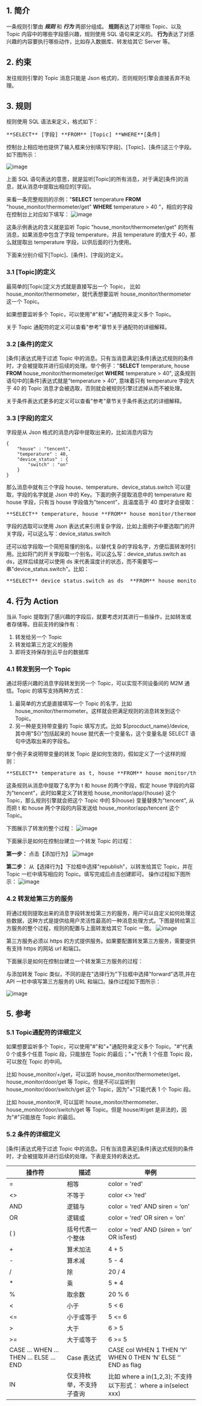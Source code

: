 ## 1. 简介
一条规则引擎由 _**规则**_ 和 _**行为**_ 两部分组成。
**规则**表达了对哪些 Topic、以及 Topic 内容中的哪些字段感兴趣，规则使用 SQL 语句来定义的。
**行为**表达了对感兴趣的内容要执行哪些动作，比如存入数据库、转发给其它 Server 等。

## 2. 约束
发往规则引擎的 Topic 消息只能是 Json 格式的，否则规则引擎会直接丢弃不处理。

## 3. 规则
规则使用 SQL 语法来定义，格式如下：
<pre>**SELECT** [字段] **FROM** [Topic] **WHERE**[条件]
</pre>控制台上相应地也提供了输入框来分别填写[字段]、[Topic]、[条件]这三个字段。如下图所示：
![image](http://imgcache.tce.fsphere.cn/static/mc.qcloudimg.com/static/img/b53af0b5bbd1cf2c3b5a941a1d418d62/gui1.png)

上面 SQL 语句表达的意思，就是监听[Topic]的所有消息，对于满足[条件]的消息，就从消息中提取出相应的[字段]。

来看一条完整规则的示例："**SELECT** temperature **FROM** "house_monitor/thermometer/get" **WHERE** temperature > 40 "，相应的字段在控制台上对应如下填写：
![image](http://imgcache.tce.fsphere.cn/static/mc.qcloudimg.com/static/img/b5fcdd9309c1d08d2596a072782f7958/gui2.png)

这条示例表达的含义就是监听 Topic "house_monitor/thermometer/get" 的所有消息，如果消息中包含了字段 temperature，并且 temperature 的值大于 40，那么就提取出 temperature 字段，以供后面的行为使用。

下面来分别介绍下[Topic]、[条件]、[字段]的定义。

### 3.1 [Topic]的定义
最简单的[Topic]定义方式就是直接写出一个 Topic， 比如 house_monitor/thermometer，就代表想要监听 house_monitor/thermometer 这一个 Topic。

如果想要监听多个 Topic，可以使用"#"和"+"通配符来定义多个 Topic。

关于 Topic 通配符的定义可以查看"参考"章节关于通配符的详细解释。

### 3.2 [条件]的定义
[条件]表达式用于过滤 Topic 中的消息。只有当消息满足[条件]表达式规则的条件时，才会被提取并进行后续的处理。举个例子："**SELECT** temperature, house **FROM** house_monitor/thermometer/get **WHERE**  temperature > 40", 这条规则语句中的[条件]表达式就是"temperature > 40", 意味着只有 temperature 字段大于 40 的 Topic 消息才会被选取，否则就会被规则引擎过滤掉从而不被处理。

关于条件表达式更多的定义可以查看"参考"章节关于条件表达式的详细解释。

### 3.3 [字段]的定义
字段是从 Json 格式的消息内容中提取出来的，比如消息内容为
```
{
	"house" : "tencent",
	"temperature" : 40,
	"device_status" : {
		"switch" : "on"
	}
}
```
那么消息中就有三个字段 house、temperature、device_status.switch 可以提取，字段的名字就是 Json 中的 Key。下面的例子提取消息中的 temperature 和 house 字段，只有当 house 字段值为"tencent"，且温度高于 40 度时才会提取：
<pre>**SELECT** temperature, house **FROM** house_monitor/thermometer/get **WHERE** house="tencent" AND temperature > 40
</pre>字段的选取可以使用 Json 表达式来引用复杂字段，比如上面例子中要选取门的开关字段，可以这么写：device_status.switch

还可以给字段取一个简短易懂的别名，以替代复杂的字段名字，方便后面转发时引用。比如将门的开关字段取一个别名，可以这么写：device_status.switch as ds，这样后续就可以使用 ds 来代表温度计的状态，而不需要写一串"device_status.switch"。比如：
<pre>**SELECT** device_status.switch as ds  **FROM** house_monitor/thermometer/get **WHERE** house="tencent" AND temperature > 40
</pre>
## 4. 行为 Action
当从 Topic 提取到了感兴趣的字段后，就要考虑对其进行一些操作，比如转发或者存储等。目前支持的操作有：
1. 转发给另一个 Topic
2. 转发给第三方定义的服务
3. 即将支持保存到云平台的数据库

### 4.1 转发到另一个 Topic
通过将感兴趣的消息字段转发到另一个 Topic，可以实现不同设备间的 M2M 通信。Topic 的填写支持两种方式：
1. 最简单的方式是直接填写一个 Topic 的名字，比如 house_monitor/thermometer。这样就会把满足规则的消息转发到这个 Topic。
2. 另一种是支持带变量的 Topic 填写方式。比如 ${procduct_name}/device, 其中用"${}"包括起来的 house 就代表一个变量名，这个变量名是 SELECT 语句中选取出来的字段名。

举个例子来说明带变量的转发 Topic 是如何生效的，假如定义了一个这样的规则：
<pre>**SELECT** temperature as t, house **FROM** house_monitor/thermometer/get **WHERE** house="tencent" AND temperature > 40
</pre>这条规则从消息中提取了名字为 t 和 house 的两个字段，假定 house 字段的内容为"tencent"，此时如果定义了转发给 house_monitor/app/{house} 这个 Topic，那么规则引擎就会把这个 Topic 中的 ${house} 变量替换为"tencent", 从而把 t 和 house 两个字段的内容发送给 house_monitor/app/tencent 这个 Topic。

下图展示了转发的整个过程：
![image](http://imgcache.tce.fsphere.cn/static/mc.qcloudimg.com/static/img/2fd61f602479ab39f47e7d6eb4f93558/gui3.png)

下面展示是如何在控制台建立一个转发 Topic 的过程：

**第一步：**
点击【添加行为】
![image](http://imgcache.tce.fsphere.cn/static/mc.qcloudimg.com/static/img/523c71ecbc7db67aee13206882706091/gui4.png)

**第二步：**
从【选择行为】下拉框中选择"republish"，以转发给其它 Topic，并在 Topic 一栏中填写相应的 Topic。填写完成后点击创建即可。
操作过程如下图所示：
![image](http://imgcache.tce.fsphere.cn/static/mc.qcloudimg.com/static/img/81b8cc466391585ae5e28bcc9fce7ee8/gui5.png)

### 4.2 转发给第三方的服务
将通过规则提取出来的消息字段转发给第三方的服务，用户可以自定义如何处理这些数据，这种方式是提供给用户灵活性最高的一种消息处理方式。下图是转给第三方服务的整个过程，规则的配置与上面转发给其它 Topic 一致。
![image](http://imgcache.tce.fsphere.cn/static/mc.qcloudimg.com/static/img/d610003fe080abfb6b0dcc6f579c3084/gui6.png)

第三方服务必须以 https 的方式提供服务。如果要配置转发第三方服务，需要提供有支持 https 的网站 url 和端口。

下面展示是如何在控制台建立一个转发第三方服务的过程：

与添加转发 Topic 类似，不同的是在"选择行为"下拉框中选择"forward"选项,并在 API 一栏中填写第三方服务的 URL 和端口。操作过程如下图所示：

![image](http://imgcache.tce.fsphere.cn/static/mc.qcloudimg.com/static/img/889bfe9e6076730e00ff1ff28886e25c/gui7.png)

## 5. 参考

### 5.1 Topic通配符的详细定义
如果想要监听多个 Topic，可以使用"#"和"+"通配符来定义多个 Topic。"#"代表 0 个或多个任意 Topic 段，只能放在 Topic 的最后；"+"代表 1 个任意 Topic 段，可以放在 Topic 的中间。

比如 house_monitor/+/get，可以监听 house_monitor/thermometer/get、house_monitor/door/get 等 Topic。但是不可以监听到 house_monitor/door/switch/get 这个 Topic，因为"+"只能代表 1 个 Topic 段。

比如 house_monitor/#, 可以监听 house_monitor/thermometer、house_monitor/door/switch/get 等 Topic。但是 house/#/get 是非法的，因为"#"只能放在 Topic 的最后。

### 5.2 条件的详细定义
[条件]表达式用于过滤 Topic 中的消息。只有当消息满足[条件]表达式规则的条件时，才会被提取并进行后续的处理。下表是支持的表达式。

|操作符 | 描述 | 举例|
|---|---|---|
|= | 相等 | color = 'red'|
|<>	| 不等于			| color <> ‘red’|
|AND	| 逻辑与			| color = ‘red’ AND siren = ‘on’|
|OR	| 逻辑或			| color = ‘red’ OR siren = ‘on’|
|( )	| 括号代表一个整体	| color = ‘red’ AND (siren = ‘on’ OR isTest)|
|+	| 算术加法			| 4 + 5|
|-	| 算术减			| 5 - 4|
|/	| 除				| 20 / 4|
|*	| 乘				| 5 * 4|
|%	| 取余数			| 20 % 6|
|<	| 小于				| 5 < 6|
|<=	| 小于或等于		| 5 <= 6|
|>	| 大于				| 6 > 5|
|>=	| 大于或等于		| 6 >= 5|
|CASE … WHEN … THEN … ELSE …END	|Case 表达式				| CASE col WHEN 1 THEN ‘Y’ WHEN 0 THEN ‘N’ ELSE ‘’ END as flag|
|IN								| 仅支持枚举，不支持子查询	| 比如 where a in(1,2,3); 不支持以下形式： where a in(select xxx)|
